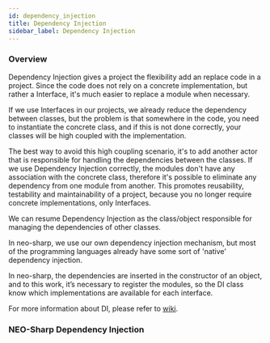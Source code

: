```yaml
---
id: dependency_injection
title: Dependency Injection
sidebar_label: Dependency Injection
---
```


### Overview

Dependency Injection gives a project the flexibility add an replace code in a project. Since the code does not rely on a concrete implementation, but rather a Interface, it's much easier to replace a module when necessary.

If we use Interfaces in our projects, we already reduce the dependency between classes,
but the problem is that somewhere in the code, you need to instantiate the concrete class, and if this is not done correctly, your classes will be high coupled with the implementation.

The best way to avoid this high coupling scenario, it's to add another actor that is responsible for handling the dependencies between the classes. If we use Dependency Injection correctly, the modules don't have any association with the concrete class, therefore it's possible to eliminate any dependency from one module from another.
This promotes reusability, testability and maintainability of a project, because you no longer require concrete implementations, only Interfaces.

We can resume Dependency Injection as the class/object responsible for managing the dependencies of other classes.

In neo-sharp, we use our own dependency injection mechanism, but most of the programming languages already have some sort of 'native' dependency injection.

In neo-sharp, the dependencies are inserted in the constructor of an object, and to this work, it’s necessary to register the modules, so the DI class know which implementations are available for each interface.

For more information about DI, please refer to [wiki](https://en.wikipedia.org/wiki/Dependency_injection).

### NEO-Sharp Dependency Injection
